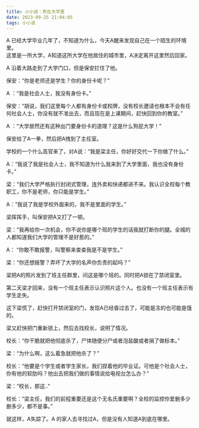 ```yaml
---
title: 小小说：死在大学里
date: 2023-09-25 21:04:05
tags: 小小说
---
```

A 已经大学毕业几年了，不知道为什么，今天A醒来发现自己在一个陌生的环境里。   
这里是一所大学，A知道这所大学在他居住的城市里，A决定离开这里然后回家。   

A 沿着大路走到了大学门口，但是保安拦住了他。   

保安：“你是老师还是学生？你的身份卡呢？”    

A ：“我是社会人士，我没有身份卡。”   

保安：“胡说，我们这里每个人都有身份卡或校牌，没有校长邀请也根本不会有任何社会人士，你没有就不准出去，而且现在是上课期间，赶快回到你的教室。”   

A ：“大学居然还有这种出门要身份卡的道理？这是什么狗屁大学！”   

保安给了A一拳，然后把A拽到了主任室。   

学校的一个什么高官来了，对A说：“我是梁主任，你好好交代一下你做了什么。”    

A：“我说了我是社会人士，我不知道为什么我来到了大学里面，我也没有身份卡。”    

梁：“我们大学严格执行封闭式管理，连外卖和快递都进不来。我认识全校每个教职工，你不是老师，你只能是学生。”   

A：“我说了我是学校外面来的，我不是里面的学生。”    

梁挥挥手，叫保安把A又打了一顿。   

梁：“我再给你一次机会，你不说你是哪个班的学生的话我就打断你的腿。全城的人都知道我们大学的管理不是好惹的。”    

A： “你敢不敢报警，叫警察来查查我是不是学生。”   

梁：“你还想报警？弄坏了大学的名声你负责的起吗？”    

梁把A的照片发到了班主任群里，问这是哪个班的。同时把A锁在了禁闭室里。   

第二天梁才回来，没有一个班主任表示认识照片这个人。也没有一个班主任表示有学生走失。   

这下梁慌了，赶快打开禁闭室的门，发现A已经昏过去了，可能是冻的也可能是饿的。   

梁又赶快把门重新锁上，然后去找校长，说明了情况。   

校长：“你干脆就把他彻底杀了，尸体随便分尸或者泡盐酸或者捐了做标本。”   

梁：“为什么啊，这么着急就把他杀了？”    

校长：“他要是个学生或者学生家长，我们捏着他的毕业证。可他是个社会人士，你有他的软肋吗？他出去把我们做的事情说给电视台怎么办？”   

梁：“校长，那这..”   

校长：“梁主任，我们的前程重要还是这个无名氏重要啊？全校的监控你爱删多少删多少，都不是事。”   

就这样，A失踪了。A 的家人去寻找过A，但是没有人知道A到底在哪里。    
